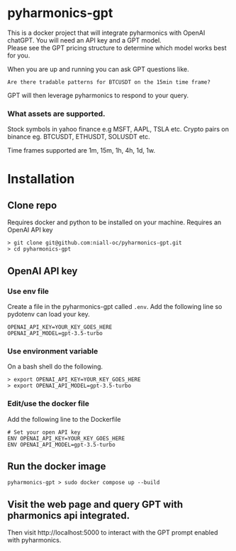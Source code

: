 # pyharmonics-gpt

This is a docker project that will integrate pyharmonics with OpenAI chatGPT.  You will need an API key and a GPT model.  
Please see the GPT pricing structure to determine which model works best for you.

When you are up and running you can ask GPT questions like.

```
Are there tradable patterns for BTCUSDT on the 15min time frame?
```

GPT will then leverage pyharmonics to respond to your query.

### What assets are supported.

Stock symbols in yahoo finance e.g MSFT, AAPL, TSLA etc.
Crypto pairs on binance eg. BTCUSDT, ETHUSDT, SOLUSDT etc.

Time frames supported are 1m, 15m, 1h, 4h, 1d, 1w.

# Installation

## Clone repo

Requires docker and python to be installed on your machine.
Requires an OpenAI API key
```
> git clone git@github.com:niall-oc/pyharmonics-gpt.git
> cd pyharmonics-gpt
```

## OpenAI API key 

### Use env file
Create a file in the pyharmonics-gpt called ```.env```. Add the following line so pydotenv can load your key.

```
OPENAI_API_KEY=YOUR_KEY_GOES_HERE
OPENAI_API_MODEL=gpt-3.5-turbo
```

### Use environment variable
On a bash shell do the following.
```
> export OPENAI_API_KEY=YOUR_KEY_GOES_HERE
> export OPENAI_API_MODEL=gpt-3.5-turbo
```

### Edit/use the docker file
Add the following line to the Dockerfile

```
# Set your open API key
ENV OPENAI_API_KEY=YOUR_KEY_GOES_HERE
ENV OPENAI_API_MODEL=gpt-3.5-turbo
```

## Run the docker image
```
pyharmonics-gpt > sudo docker compose up --build
```

## Visit the web page and query GPT with pharmonics api integrated.
Then visit http://localhost:5000 to interact with the GPT prompt enabled with pyharmonics.